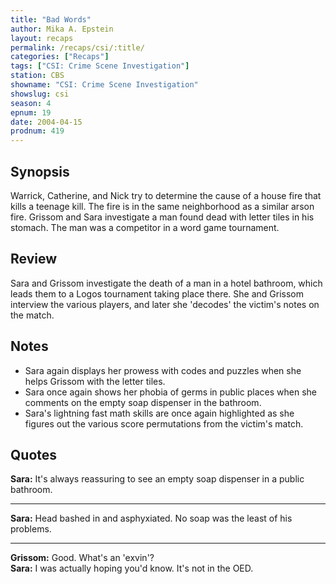 ```yaml
---
title: "Bad Words"
author: Mika A. Epstein
layout: recaps
permalink: /recaps/csi/:title/
categories: ["Recaps"]
tags: ["CSI: Crime Scene Investigation"]
station: CBS
showname: "CSI: Crime Scene Investigation"
showslug: csi
season: 4
epnum: 19
date: 2004-04-15
prodnum: 419
---
```


## Synopsis

Warrick, Catherine, and Nick try to determine the cause of a house fire that kills a teenage kill. The fire is in the same neighborhood as a similar arson fire. Grissom and Sara investigate a man found dead with letter tiles in his stomach. The man was a competitor in a word game tournament.

## Review

Sara and Grissom investigate the death of a man in a hotel bathroom, which leads them to a Logos tournament taking place there. She and Grissom interview the various players, and later she 'decodes' the victim's notes on the match.

## Notes

* Sara again displays her prowess with codes and puzzles when she helps Grissom with the letter tiles.
* Sara once again shows her phobia of germs in public places when she comments on the empty soap dispenser in the bathroom.
* Sara's lightning fast math skills are once again highlighted as she figures out the various score permutations from the victim's match.

## Quotes

**Sara:** It's always reassuring to see an empty soap dispenser in a public bathroom.

- - -

**Sara:** Head bashed in and asphyxiated. No soap was the least of his problems.

- - -

**Grissom:** Good. What's an 'exvin'?\
**Sara:** I was actually hoping you'd know. It's not in the OED.
